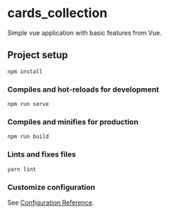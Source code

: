 # cards_collection

Simple vue application with basic features from Vue.

## Project setup
```
npm install
```

### Compiles and hot-reloads for development
```
npm run serve
```

### Compiles and minifies for production
```
npm run build
```

### Lints and fixes files
```
yarn lint
```

### Customize configuration
See [Configuration Reference](https://cli.vuejs.org/config/).
